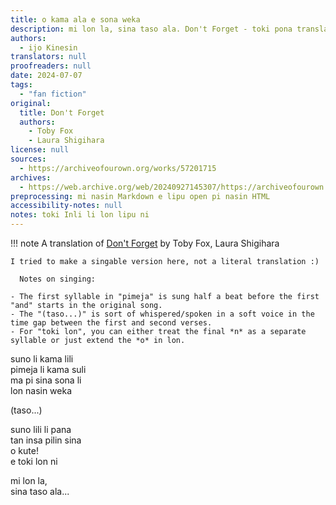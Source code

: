 ```yaml
---
title: o kama ala e sona weka
description: mi lon la, sina taso ala. Don't Forget - toki pona translation
authors:
  - ijo Kinesin
translators: null
proofreaders: null
date: 2024-07-07
tags:
  - "fan fiction"
original:
  title: Don't Forget
  authors:
    - Toby Fox
    - Laura Shigihara
license: null
sources:
  - https://archiveofourown.org/works/57201715
archives:
  - https://web.archive.org/web/20240927145307/https://archiveofourown.org/works/57201715
preprocessing: mi nasin Markdown e lipu open pi nasin HTML
accessibility-notes: null
notes: toki Inli li lon lipu ni
---
```


!!! note
A translation of [Don't Forget](https://archiveofourown.org/external_works/1356046) by Toby Fox, Laura Shigihara

    I tried to make a singable version here, not a literal translation :)

      Notes on singing:

    - The first syllable in "pimeja" is sung half a beat before the first "and" starts in the original song.
    - The "(taso...)" is sort of whispered/spoken in a soft voice in the time gap between the first and second verses.
    - For "toki lon", you can either treat the final *n* as a separate syllable or just extend the *o* in lon.

suno li kama lili  
pimeja li kama suli  
ma pi sina sona li  
lon nasin weka

(taso...)

suno lili li pana  
tan insa pilin sina  
o kute!  
e toki lon ni

mi lon la,  
sina taso ala...
